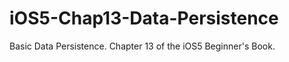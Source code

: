 iOS5-Chap13-Data-Persistence
============================

Basic Data Persistence. Chapter 13 of the iOS5 Beginner's Book.
